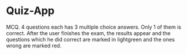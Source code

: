 # Quiz-App

MCQ. 
4 questions each has 3 multiple choice answers. Only 1 of them is correct.
After the user finishes the exam, the results appear and the questions which he did correct are marked in lightgreen and the ones wrong are marked red. 
